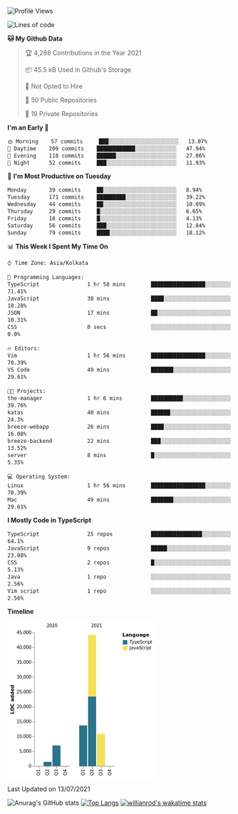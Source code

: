 <!--START_SECTION:waka-->
![Profile Views](http://img.shields.io/badge/Profile%20Views-1-blue)

![Lines of code](https://img.shields.io/badge/From%20Hello%20World%20I%27ve%20Written-77150%20lines%20of%20code-blue)

**🐱 My Github Data** 

> 🏆 4,288 Contributions in the Year 2021
 > 
> 📦 45.5 kB Used in Github's Storage 
 > 
> 🚫 Not Opted to Hire
 > 
> 📜 50 Public Repositories 
 > 
> 🔑 19 Private Repositories  
 > 
**I'm an Early 🐤** 

```text
🌞 Morning    57 commits     ███░░░░░░░░░░░░░░░░░░░░░░   13.07% 
🌆 Daytime    209 commits    ████████████░░░░░░░░░░░░░   47.94% 
🌃 Evening    118 commits    ██████░░░░░░░░░░░░░░░░░░░   27.06% 
🌙 Night      52 commits     ███░░░░░░░░░░░░░░░░░░░░░░   11.93%

```
📅 **I'm Most Productive on Tuesday** 

```text
Monday       39 commits     ██░░░░░░░░░░░░░░░░░░░░░░░   8.94% 
Tuesday      171 commits    █████████░░░░░░░░░░░░░░░░   39.22% 
Wednesday    44 commits     ██░░░░░░░░░░░░░░░░░░░░░░░   10.09% 
Thursday     29 commits     █░░░░░░░░░░░░░░░░░░░░░░░░   6.65% 
Friday       18 commits     █░░░░░░░░░░░░░░░░░░░░░░░░   4.13% 
Saturday     56 commits     ███░░░░░░░░░░░░░░░░░░░░░░   12.84% 
Sunday       79 commits     ████░░░░░░░░░░░░░░░░░░░░░   18.12%

```


📊 **This Week I Spent My Time On** 

```text
⌚︎ Time Zone: Asia/Kolkata

💬 Programming Languages: 
TypeScript               1 hr 58 mins        █████████████████░░░░░░░░   71.41% 
JavaScript               30 mins             ████░░░░░░░░░░░░░░░░░░░░░   18.28% 
JSON                     17 mins             ██░░░░░░░░░░░░░░░░░░░░░░░   10.31% 
CSS                      0 secs              ░░░░░░░░░░░░░░░░░░░░░░░░░   0.0%

🔥 Editors: 
Vim                      1 hr 56 mins        █████████████████░░░░░░░░   70.39% 
VS Code                  49 mins             ███████░░░░░░░░░░░░░░░░░░   29.61%

🐱‍💻 Projects: 
the-manager              1 hr 6 mins         ██████████░░░░░░░░░░░░░░░   39.76% 
katas                    40 mins             ██████░░░░░░░░░░░░░░░░░░░   24.3% 
breeze-webapp            26 mins             ████░░░░░░░░░░░░░░░░░░░░░   16.08% 
breeze-backend           22 mins             ███░░░░░░░░░░░░░░░░░░░░░░   13.52% 
server                   8 mins              █░░░░░░░░░░░░░░░░░░░░░░░░   5.35%

💻 Operating System: 
Linux                    1 hr 56 mins        █████████████████░░░░░░░░   70.39% 
Mac                      49 mins             ███████░░░░░░░░░░░░░░░░░░   29.61%

```

**I Mostly Code in TypeScript** 

```text
TypeScript               25 repos            ████████████████░░░░░░░░░   64.1% 
JavaScript               9 repos             █████░░░░░░░░░░░░░░░░░░░░   23.08% 
CSS                      2 repos             █░░░░░░░░░░░░░░░░░░░░░░░░   5.13% 
Java                     1 repo              ░░░░░░░░░░░░░░░░░░░░░░░░░   2.56% 
Vim script               1 repo              ░░░░░░░░░░░░░░░░░░░░░░░░░   2.56%

```


**Timeline**

![Chart not found](https://raw.githubusercontent.com/wise-introvert/wise-introvert/master/charts/bar_graph.png) 


 Last Updated on 13/07/2021
<!--END_SECTION:waka-->
![Anurag's GitHub stats](https://github-readme-stats.vercel.app/api?username=wise-introvert&count_private=true&show_icons=true)
[![Top Langs](https://github-readme-stats.vercel.app/api/top-langs/?username=wise-introvert&langs_count=10)](https://github.com/anuraghazra/github-readme-stats)
[![willianrod's wakatime stats](https://github-readme-stats.vercel.app/api/wakatime?username=wiseintrovert)](https://github.com/anuraghazra/github-readme-stats)
